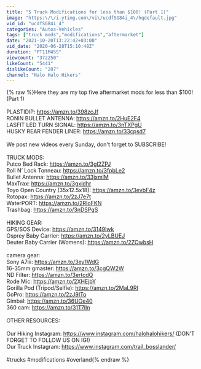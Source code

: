 ```yaml
---
title: "5 Truck Modifications for less than $100! (Part 1)"
image: "https:\/\/i.ytimg.com\/vi\/ucdfSG84i_4\/hqdefault.jpg"
vid_id: "ucdfSG84i_4"
categories: "Autos-Vehicles"
tags: ["truck mods","modifications","aftermarket"]
date: "2021-10-20T13:22:42+03:00"
vid_date: "2020-06-28T15:10:48Z"
duration: "PT11M45S"
viewcount: "372250"
likeCount: "5441"
dislikeCount: "287"
channel: "Halo Halo Hikers"
---
```

{% raw %}Here they are my top five aftermarket mods for less than $100! (Part 1)<br /><br />PLASTIDIP: <a rel="nofollow" target="blank" href="https://amzn.to/398zcJf">https://amzn.to/398zcJf</a><br />RONIN BULLET ANTENNA: <a rel="nofollow" target="blank" href="https://amzn.to/2HuE2F4">https://amzn.to/2HuE2F4</a><br />LASFIT LED TURN SIGNAL: <a rel="nofollow" target="blank" href="https://amzn.to/3nTXPgU">https://amzn.to/3nTXPgU</a><br />HUSKY REAR FENDER LINER: <a rel="nofollow" target="blank" href="https://amzn.to/33cpsd7">https://amzn.to/33cpsd7</a><br /><br />We post new videos every Sunday, don't forget to SUBSCRIBE!<br /><br />TRUCK MODS:<br />Putco Bed Rack: <a rel="nofollow" target="blank" href="https://amzn.to/3gl2ZPJ">https://amzn.to/3gl2ZPJ</a><br />Roll N’ Lock Tonneau: <a rel="nofollow" target="blank" href="https://amzn.to/3fpbLe2">https://amzn.to/3fpbLe2</a><br />Bullet Antenna: <a rel="nofollow" target="blank" href="https://amzn.to/33jxmlM">https://amzn.to/33jxmlM</a><br />MaxTrax: <a rel="nofollow" target="blank" href="https://amzn.to/3gxldhr">https://amzn.to/3gxldhr</a><br />Toyo Open Country (35x12.5x18): <a rel="nofollow" target="blank" href="https://amzn.to/3evbF4z">https://amzn.to/3evbF4z</a><br />Rotopax: <a rel="nofollow" target="blank" href="https://amzn.to/2zJ7e7t">https://amzn.to/2zJ7e7t</a><br />WaterPORT: <a rel="nofollow" target="blank" href="https://amzn.to/2RIoFKN">https://amzn.to/2RIoFKN</a><br />Trashbag: <a rel="nofollow" target="blank" href="https://amzn.to/3nDSPgS">https://amzn.to/3nDSPgS</a><br /><br />HIKING GEAR:<br />GPS/SOS Device: <a rel="nofollow" target="blank" href="https://amzn.to/3149lwk">https://amzn.to/3149lwk</a><br />Osprey Baby Carrier: <a rel="nofollow" target="blank" href="https://amzn.to/2yLBUEJ">https://amzn.to/2yLBUEJ</a><br />Deuter Baby Carrier (Womens): <a rel="nofollow" target="blank" href="https://amzn.to/2ZOwbsH">https://amzn.to/2ZOwbsH</a><br /><br />camera gear:<br />Sony A7iii: <a rel="nofollow" target="blank" href="https://amzn.to/3ey1WdG">https://amzn.to/3ey1WdG</a><br />16-35mm gmaster: <a rel="nofollow" target="blank" href="https://amzn.to/3cgQW2W">https://amzn.to/3cgQW2W</a><br />ND Filter: <a rel="nofollow" target="blank" href="https://amzn.to/3ertcdQ">https://amzn.to/3ertcdQ</a><br />Rode Mic: <a rel="nofollow" target="blank" href="https://amzn.to/2XHEjbY">https://amzn.to/2XHEjbY</a><br />Gorilla Pod (Tripod/Selfie): <a rel="nofollow" target="blank" href="https://amzn.to/2MaL9RI">https://amzn.to/2MaL9RI</a><br />GoPro: <a rel="nofollow" target="blank" href="https://amzn.to/2zJ9ITo">https://amzn.to/2zJ9ITo</a><br />Gimbal: <a rel="nofollow" target="blank" href="https://amzn.to/36UOe40">https://amzn.to/36UOe40</a><br />360 cam: <a rel="nofollow" target="blank" href="https://amzn.to/31T7lIn">https://amzn.to/31T7lIn</a><br /><br />OTHER RESOURCES:<br /><br />Our Hiking Instagram: <a rel="nofollow" target="blank" href="https://www.instagram.com/halohalohikers/">https://www.instagram.com/halohalohikers/</a> (DON’T FORGET TO FOLLOW US ON IG!)<br />Our Truck Instagram: <a rel="nofollow" target="blank" href="https://www.instagram.com/trail_bosslander/">https://www.instagram.com/trail_bosslander/</a><br /><br />#trucks #modifications #overland{% endraw %}
